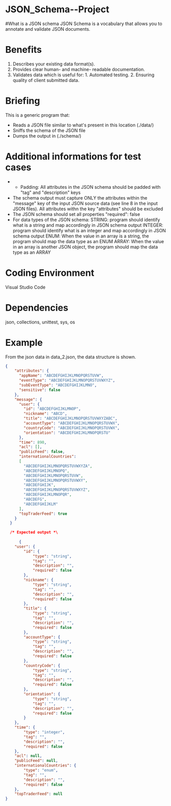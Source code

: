 # JSON_Schema--Project

#What is a JSON schema
JSON Schema is a vocabulary that allows you to annotate and validate JSON documents.

# Benefits
1. Describes your existing data format(s).
2. Provides clear human- and machine- readable documentation.
3. Validates data which is useful for:
         1. Automated testing.
         2. Ensuring quality of client submitted data.

# Briefing 
This is a generic program that:
- Reads a JSON file similar to what's present in this location (./data/)
- Sniffs the schema of the JSON file 
- Dumps the output in (./schema/)
# Additional informations for test cases
- - Padding: All attributes in the JSON schema should be padded with "tag" and "description" keys
- The schema output must capture ONLY the attributes within the "message" key of the input JSON source data (see line 8 in the input JSON files). All attributes withn the key "attributes" should be excluded
- The JSON schema should set all properties "required": false
- For data types of the JSON schema:
STRING: program should identify what is a string and map accordingly in JSON schema output
INTEGER: program should identify what is an integer and map accordingly in JSON schema output
ENUM: When the value in an array is a string, the program should map the data type as an ENUM 
ARRAY: When the value in an array is another JSON object, the program should map the data type as an ARRAY 

# Coding Environment
 Visual Studio Code

# Dependencies
json, 
collections, 
unittest, 
sys, 
os

# Example
From the json data in data_2.json, the data structure is shown.
```json
{
    "attributes": {
      "appName": "ABCDEFGHIJKLMNOPQRSTUVW",
      "eventType": "ABCDEFGHIJKLMNOPQRSTUVWXYZ",
      "subEventType": "ABCDEFGHIJKLMNO",
      "sensitive": false
    },
    "message": {
      "user": {
        "id": "ABCDEFGHIJKLMNOP",
        "nickname": "ABCD",
        "title": "ABCDEFGHIJKLMNOPQRSTUVWXYZABC",
        "accountType": "ABCDEFGHIJKLMNOPQRSTUVWX",
        "countryCode": "ABCDEFGHIJKLMNOPQRSTUVWX",
        "orientation": "ABCDEFGHIJKLMNOPQRSTU"
      },
      "time": 890,
      "acl": [],
      "publicFeed": false,
      "internationalCountries":
      [
        "ABCDEFGHIJKLMNOPQRSTUVWXYZA",
        "ABCDEFGHIJKLMNOPQ",
        "ABCDEFGHIJKLMNOPQRSTUVW",
        "ABCDEFGHIJKLMNOPQRSTUVWXY",
        "ABCDEFGHIJK",
        "ABCDEFGHIJKLMNOPQRSTUVWXYZ",
        "ABCDEFGHIJKLMNOPQR",
        "ABCDEFG",
        "ABCDEFGHIJKLM"
      ],
      "topTraderFeed": true
    }
  }

  /* Expected output *\
  
      {
    "user": {
        "id": {
            "type": "string",
            "tag": "",
            "description": "",
            "required": false
        },
        "nickname": {
            "type": "string",
            "tag": "",
            "description": "",
            "required": false
        },
        "title": {
            "type": "string",
            "tag": "",
            "description": "",
            "required": false
        },
        "accountType": {
            "type": "string",
            "tag": "",
            "description": "",
            "required": false
        },
        "countryCode": {
            "type": "string",
            "tag": "",
            "description": "",
            "required": false
        },
        "orientation": {
            "type": "string",
            "tag": "",
            "description": "",
            "required": false
        }
    },
    "time": {
        "type": "integer",
        "tag": "",
        "description": "",
        "required": false
    },
    "acl": null,
    "publicFeed": null,
    "internationalCountries": {
        "type": "enum",
        "tag": "",
        "description": "",
        "required": false
    },
    "topTraderFeed": null
}


